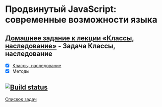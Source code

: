 # Продвинутый JavaScript: современные возможности языка
## [Домашнее задание к лекции «Классы, наследование»](https://github.com/TomSG03/ajs-homeworks/tree/master/oop) - Задача Классы, наследование
- [x] [Классы, наследование](https://github.com/TomSG03/opp-class)
- [x] Методы

[![Build status](https://ci.appveyor.com/api/projects/status/rbei0hrdehodu5yy?svg=true)](https://ci.appveyor.com/project/TomSG03/opp-metod)
---
[Спискок задач](https://github.com/TomSG03/ajs-homeworks-list)

